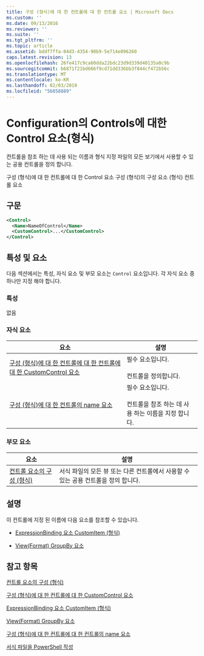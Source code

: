```yaml
---
title: 구성 (형식)에 대 한 컨트롤에 대 한 컨트롤 요소 | Microsoft Docs
ms.custom: ''
ms.date: 09/13/2016
ms.reviewer: ''
ms.suite: ''
ms.tgt_pltfrm: ''
ms.topic: article
ms.assetid: bddf7ffa-04d3-4354-90b9-5e714e096260
caps.latest.revision: 13
ms.openlocfilehash: 26fe417c9ca60dda22bdc23d9d339d40135a0c9b
ms.sourcegitcommit: b6871f21bd666f9cd71dd336bb3f844cf472b56c
ms.translationtype: MT
ms.contentlocale: ko-KR
ms.lasthandoff: 02/03/2019
ms.locfileid: "56858889"
---
```

# <a name="control-element-for-controls-for-configuration-format"></a>Configuration의 Controls에 대한 Control 요소(형식)

컨트롤을 참조 하는 데 사용 되는 이름과 형식 지정 파일의 모든 보기에서 사용할 수 있는 공용 컨트롤을 정의 합니다.

구성 (형식)에 대 한 컨트롤에 대 한 Control 요소 구성 (형식)의 구성 요소 (형식) 컨트롤 요소

## <a name="syntax"></a>구문

```xml
<Control>
  <Name>NameOfControl</Name>
  <CustomControl>...</CustomControl>
</Control>
```

## <a name="attributes-and-elements"></a>특성 및 요소

다음 섹션에서는 특성, 자식 요소 및 부모 요소는 `Control` 요소입니다. 각 자식 요소 중 하나만 지정 해야 합니다.

### <a name="attributes"></a>특성

없음

### <a name="child-elements"></a>자식 요소

|요소|설명|
|-------------|-----------------|
|[구성 (형식)에 대 한 컨트롤에 대 한 컨트롤에 대 한 CustomControl 요소](./customcontrol-element-for-control-for-controls-for-configuration-format.md)|필수 요소입니다.<br /><br /> 컨트롤을 정의합니다.|
|[구성 (형식)에 대 한 컨트롤의 name 요소](./name-element-for-control-for-controls-for-configuration-format.md)|필수 요소입니다.<br /><br /> 컨트롤을 참조 하는 데 사용 하는 이름을 지정 합니다.|

### <a name="parent-elements"></a>부모 요소

|요소|설명|
|-------------|-----------------|
|[컨트롤 요소의 구성 (형식)](./controls-element-for-configuration-format.md)|서식 파일의 모든 뷰 또는 다른 컨트롤에서 사용할 수 있는 공용 컨트롤을 정의 합니다.|

## <a name="remarks"></a>설명

이 컨트롤에 지정 된 이름에 다음 요소를 참조할 수 있습니다.

- [ExpressionBinding 요소 CustomItem (형식)](./expressionbinding-element-for-customitem-for-controls-for-configuration-format.md)

- [View(Format) GroupBy 요소](./groupby-element-for-view-format.md)

## <a name="see-also"></a>참고 항목

[컨트롤 요소의 구성 (형식)](./controls-element-for-configuration-format.md)

[구성 (형식)에 대 한 컨트롤에 대 한 CustomControl 요소](./customcontrol-element-for-control-for-controls-for-configuration-format.md)

[ExpressionBinding 요소 CustomItem (형식)](./expressionbinding-element-for-customitem-for-controls-for-configuration-format.md)

[View(Format) GroupBy 요소](./groupby-element-for-view-format.md)

[구성 (형식)에 대 한 컨트롤에 대 한 컨트롤의 name 요소](./name-element-for-control-for-controls-for-configuration-format.md)

[서식 파일을 PowerShell 작성](./writing-a-powershell-formatting-file.md)
